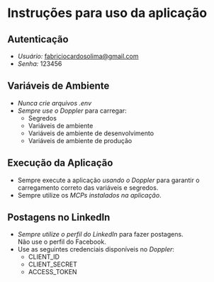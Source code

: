 # Instruções para uso da aplicação

## Autenticação

- *Usuário:* fabriciocardosolima@gmail.com  
- *Senha:* 123456

## Variáveis de Ambiente

- *Nunca crie arquivos .env*
- *Sempre use o Doppler* para carregar:
  - Segredos
  - Variáveis de ambiente
  - Variáveis de ambiente de desenvolvimento
  - Variáveis de ambiente de produção

## Execução da Aplicação

- Sempre execute a aplicação *usando o Doppler* para garantir o carregamento correto das variáveis e segredos.
- Sempre utilize os *MCPs instalados na aplicação*.

## Postagens no LinkedIn

- *Sempre utilize o perfil do LinkedIn* para fazer postagens.  
  Não use o perfil do Facebook.
- Use as seguintes credenciais disponíveis no *Doppler*:
  - CLIENT_ID
  - CLIENT_SECRET
  - ACCESS_TOKEN
